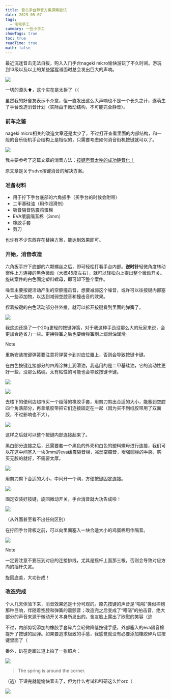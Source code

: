 ```yaml
---
title: 音击手台静音方案探索尝试
date: 2025-05-07
tags:
  - 宅宅手工
summary: 一些小手工
showTags: true
toc: true
readTime: true
math: false
---
```




最近沉迷音击无法自拔，购入入门手台nageki micro愉快游玩了不久时间。游玩到13级以及以上的某些猩猩谱面时总会发出巨大的声响。

![](https://blogxiaozheng.oss-cn-beijing.aliyuncs.com/images/20250507081137354.png)

一切的源头⬆️，这个实在是太拆了（（

虽然我的好舍友表示不介意，但一直发出这么大声响也不是一个长久之计，遂萌生了手台改造消音计划（实际由于微动结构，不可能完全静音）。

### 前车之鉴

nageki micro相关的改造文章还是太少了，不过打开查看里面的内部结构，和一般的音乐街机手台结构上是相似的，只需要考虑如何消音街机按键就可以了。

![](https://blogxiaozheng.oss-cn-beijing.aliyuncs.com/images/20250507081736130.png)

我主要参考了这篇文章的消音方法：[按键声音太吵的成功静音化！](https://aka-nabe.com/entry/sdvx-controller-seionka/)

原文章是关于sdvx按键消音的解决方案。

### 准备材料

- 用于拧下手台底部的六角扳手（买手台的时候会附带）
- 二甲基硅油（用作润滑剂）
- 吸音隔音防震鸡蛋棉
- EVA缓震隔音棉（3mm）
- 橡胶手套
- 剪刀

也许有不少东西存在替换方案，能达到效果即可。

### 开始，消音改造

六角扳手拧下底部的六颗螺丝之后，即可轻松打看手台内部。**逆时针**轻微角度转动案件上方连接的黑色微动（大概45度左右），就可以轻松向上提出整个微动开关。旋转案件的白色固定塑料螺母，即可卸下整个案件。

噪音主要按键活动产生的空腔撞击音，想要减弱这个噪音，或许可以往按键内部塞入一些添加物，以达到减弱空腔音和撞击音的效果。

捏着按键的白色活动部分往外推，就可以拆开按键看到里面的弹簧了。

![](https://blogxiaozheng.oss-cn-beijing.aliyuncs.com/images/20250507083216364.png)

我这边还换了一个20g更轻的按键弹簧，对于我这种手劲没那么大的玩家来说，会更加合适省力一些。更换弹簧之后也要给弹簧刷上润滑油润滑。

> [!NOTE]
>
> 重新安装按键弹簧要注意将弹簧卡到对应位置上，否则会导致按键卡键。

在白色按键连接部分的四周涂抹上润滑油，我选用的是二甲基硅油，它的流动性更好一些，没那么粘稠。太有粘性的可能也会导致按键卡键。

![](https://blogxiaozheng.oss-cn-beijing.aliyuncs.com/images/20250507084343579.png)

![](https://blogxiaozheng.oss-cn-beijing.aliyuncs.com/images/20250507084138456.png)

去楼下的便利店超市买一个超薄的橡胶手套，用剪刀剪出合适的大小，能塞到空腔四个角落部分，再拿纸胶带把它们连接固定在一起（因为买不到纸胶带用了双面胶，不过影响也不大）。

![](https://blogxiaozheng.oss-cn-beijing.aliyuncs.com/images/20250507084605696.png)

这样之后就可以整个按键内部连接起来了。

黑白部分连接之后，还需要套一个黑色的外壳和白色的塑料螺母进行连接，我们可以在这中间塞入一块3mm的eva缓震隔音棉，减弱空腔音，增强回弹的手感，购买无胶的就好，不需要太厚。

![](https://blogxiaozheng.oss-cn-beijing.aliyuncs.com/images/20250507085039390.png)

用剪刀剪下合适的大小，中间开一个洞，方便按键固定连接。

![](https://blogxiaozheng.oss-cn-beijing.aliyuncs.com/images/20250507085056105.png)

固定安装好按键，旋回微动开关，手台消音就大功告成啦！

![](https://blogxiaozheng.oss-cn-beijing.aliyuncs.com/images/20250507085120080.png)

（从外面甚至看不出任何区别）

在拧回手台背板之前，可以向里面塞入一块合适大小的鸡蛋棉用作隔音。

![](https://blogxiaozheng.oss-cn-beijing.aliyuncs.com/images/20250507085314153.png)

> [!NOTE]
>
> 一定要注意不要压到对应的连接排线，尤其是摇杆上面那三根，否则会导致对应方向的摇杆失灵。

旋回底盖，大功告成！

### 改造完成

个人几天体验下来，消音效果还是十分可观的。原先按键的声音是“啪啪”类似摔炮那种巨响，伴随着空腔和弹簧的震颤音；改造完之后变成了“嗒嗒”的拍击音，绝大部分的声音来源于微动开关本身所发出的。舍友脸上露出了欣慰的笑容（逃

不过，内部剪切添加的橡胶手套碎片会轻微降低按键手感，外部塞入的eva隔音棉提升了按键的回弹。如果要追求极致的手感，我感觉就没有必要添加橡胶碎片进按键里面了（

番外，趴在走廊过道上拍了一张照片：

![](https://blogxiaozheng.oss-cn-beijing.aliyuncs.com/images/20250507090100150.png)

> The spring is around the corner.

（逃）下课完就能愉快音击了，但为什么考试和科研这么忙orz（

![](https://blogxiaozheng.oss-cn-beijing.aliyuncs.com/images/20250507090256520.png)
